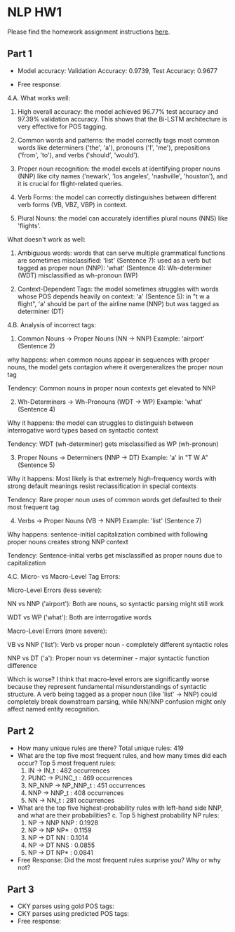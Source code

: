 # NLP HW1

Please find the homework assignment instructions [here](https://docs.google.com/document/d/1K8s_Ecms0cIqRO1PKPFs2bfFVFfZpc1nFoEhtxRlCaM/edit?tab=t.5c3153xm9mha).

## Part 1
* Model accuracy: Validation Accuracy: 0.9739, Test Accuracy: 0.9677

* Free response:

4.A. 
What works well:
1. High overall accuracy: the model achieved 96.77% test accuracy and 97.39% validation accuracy. This shows that the Bi-LSTM architecture is very effective for POS tagging.

2. Common words and patterns: the model correctly tags most common words like determiners ('the', 'a'), pronouns ('I', 'me'), prepositions ('from', 'to'), and verbs ('should', 'would').

3. Proper noun recognition: the model excels at identifying proper nouns (NNP) like city names ('newark', 'los angeles', 'nashville', 'houston'), and it is crucial for flight-related queries.

4. Verb Forms: the model can correctly distinguishes between different verb forms (VB, VBZ, VBP) in context.

5. Plural Nouns: the model can accurately identifies plural nouns (NNS) like 'flights'.
         
What doesn't work as well:
1. Ambiguous words: words that can serve multiple grammatical functions are sometimes misclassified:
'list' (Sentence 7): used as a verb but tagged as proper noun (NNP):
'what' (Sentence 4): Wh-determiner (WDT) misclassified as wh-pronoun (WP)

2. Context-Dependent Tags: the model sometimes struggles with words whose POS depends heavily on context:
'a' (Sentence 5): in "t w a flight", 'a' should be part of the airline name (NNP) but was tagged as determiner (DT)



4.B. Analysis of incorrect tags:

1. Common Nouns → Proper Nouns (NN → NNP)
Example: 'airport' (Sentence 2)

why happens: when common nouns appear in sequences with proper nouns, the model gets contagion where it overgeneralizes the proper noun tag

Tendency: Common nouns in proper noun contexts get elevated to NNP


2. Wh-Determiners → Wh-Pronouns (WDT → WP)
Example: 'what' (Sentence 4)

Why it happens: the model can struggles to distinguish between interrogative word types based on syntactic context

Tendency: WDT (wh-determiner) gets misclassified as WP (wh-pronoun)



3. Proper Nouns → Determiners (NNP → DT)
Example: 'a' in "T W A" (Sentence 5)

Why it happens: Most likely is that extremely high-frequency words with strong default meanings resist reclassification in special contexts

Tendency: Rare proper noun uses of common words get defaulted to their most frequent tag



4. Verbs → Proper Nouns (VB → NNP)
Example: 'list' (Sentence 7)

Why happens: sentence-initial capitalization combined with following proper nouns creates strong NNP context

Tendency: Sentence-initial verbs get misclassified as proper nouns due to capitalization



4.C. Micro- vs Macro-Level Tag Errors:

Micro-Level Errors (less severe):

NN vs NNP ('airport'): Both are nouns, so syntactic parsing might still work

WDT vs WP ('what'): Both are interrogative words

Macro-Level Errors (more severe):

VB vs NNP ('list'): Verb vs proper noun - completely different syntactic roles

NNP vs DT ('a'): Proper noun vs determiner - major syntactic function difference

Which is worse?
I think that macro-level errors are significantly worse because they represent fundamental misunderstandings of syntactic structure. A verb being tagged as a proper noun (like 'list' → NNP) could completely break downstream parsing, while NN/NNP confusion might only affect named entity recognition.





## Part 2
* How many unique rules are there? 
Total unique rules: 419
* What are the top five most frequent rules, and how many times did each occur?
Top 5 most frequent rules:
   1. IN -> IN_t : 482 occurrences
   2. PUNC -> PUNC_t : 469 occurrences
   3. NP_NNP -> NP_NNP_t : 451 occurrences
   4. NNP -> NNP_t : 408 occurrences
   5. NN -> NN_t : 281 occurrences
* What are the top five highest-probability rules with left-hand side NNP, and what are their probabilities?
c. Top 5 highest probability NP rules:
   1. NP -> NNP NNP : 0.1928
   2. NP -> NP NP* : 0.1159
   3. NP -> DT NN : 0.1014
   4. NP -> DT NNS : 0.0855
   5. NP -> DT NP* : 0.0841
* Free Response: Did the most frequent rules surprise you? Why or why not?

## Part 3
* CKY parses using gold POS tags:
* CKY parses using predicted POS tags:
* Free response:
